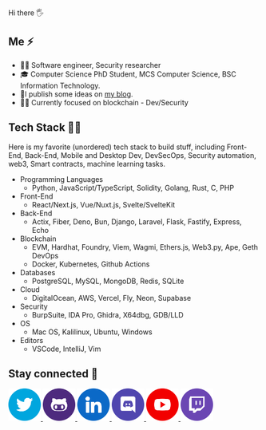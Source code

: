 Hi there :raised_hand_with_fingers_splayed:  

## Me :zap:

- :man_office_worker: Software engineer, Security researcher
- :mortar_board: Computer Science PhD Student, MCS Computer Science, BSC Information Technology.
- 📝I publish some ideas on [my blog](https://0xsha.io).
- :man_scientist: Currently focused on blockchain - Dev/Security


## Tech Stack :man_technologist:

Here is my favorite (unordered) tech stack to build stuff, including Front-End, Back-End, Mobile and Desktop Dev, DevSecOps, Security automation, web3, Smart contracts, machine learning tasks.

- Programming Languages
  - Python, JavaScript/TypeScript, Solidity, Golang, Rust, C, PHP
- Front-End
  - React/Next.js, Vue/Nuxt.js, Svelte/SvelteKit
- Back-End
  - Actix, Fiber, Deno, Bun, Django, Laravel, Flask, Fastify, Express, Echo
- Blockchain
  - EVM, Hardhat, Foundry, Viem, Wagmi, Ethers.js, Web3.py, Ape, Geth
 DevOps
  - Docker, Kubernetes, Github Actions
- Databases
  - PostgreSQL, MySQL, MongoDB, Redis, SQLite
- Cloud
  - DigitalOcean, AWS, Vercel, Fly, Neon, Supabase  
- Security
  - BurpSuite, IDA Pro, Ghidra, X64dbg, GDB/LLD
- OS
  - Mac OS, Kalilinux, Ubuntu, Windows 
- Editors
  - VSCode, IntelliJ, Vim


## Stay connected :handshake:

<div>
<a href="https://twitter.com/0xsha">
<img src="./social-icons/twitter.png" height=65 weight=65>
</a>
<a href="https://github.com/0xsha">
<img src="./social-icons/github.png" height=65 weight=65>
</a>
<a href="https://www.linkedin.com/in/shah-r-a18994192/">
<img src="./social-icons/linkedin.png" height=65 weight=65>
</a>
<a href="https://discordapp.com/users/0xSha">
<img src="./social-icons/discord.png" height=65 weight=65>
</a>

<a href="https://www.youtube.com/channel/UCw0IZu3qeE04tctsVhJo3jg">
<img src="./social-icons/youtube.png" height=65 weight=65>
</a>

<a href="https://www.twitch.com/0xsha">
<img src="./social-icons/twitch.png" height=65 weight=65>
</a>


</div>

 <!--
## Stats :bar_chart:                                    
                                   
<div>
<img  src="https://github-readme-stats.vercel.app/api?username=0xsha&&show_icons=true&theme=radical"/>
  </a>
<div>  -->
